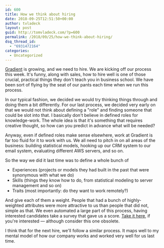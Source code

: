 ```yaml
---
id: 600
title: How we think about hiring
date: 2018-09-25T12:51:50+00:00
author: tvladeck
layout: post
guid: http://tomvladeck.com/?p=600
permalink: /2018/09/25/how-we-think-about-hiring/
dsq_thread_id:
  - "6931472164"
categories:
  - Uncategorized
---
```

<a href="http://www.gradientmetrics.com" target="_blank">Gradient</a> is growing, and we need to hire. We are kicking off our process this week. It's funny, along with sales, how to hire well is one of those crucial, practical things they don't teach you in business school. We have been sort of flying by the seat of our pants each time when we run this process.

In our typical fashion, we decided we would try thinking things through and doing them a bit differently. For our last process, we decided very early on that we would not think about defining a "role" and finding someone that could be slot into that. I basically don't believe in defined roles for knowledge-work. The whole idea is that it's something that requires creative thought, so how can you predict in advance what will be needed?

Anyway, even if defined roles make sense elsewhere, work at Gradient is far too fluid for it to work with us. We all need to pitch in on all areas of the business: building statistical models, hooking up our CRM system to our email system, evaluating different AWS servers, and so on.

So the way we did it last time was to define a whole bunch of
<ul>
 	<li>Experiences (projects or models they had built in the past that were synonymous with what we do)</li>
 	<li>Skills (things they know how to do, from statistical modeling to server management and so on)</li>
 	<li>Traits (most importantly: do they want to work remotely?)</li>
</ul>
And give each of them a weight. People that had a bunch of highly-weighted attributes were more attractive to us than people that did not, simple as that. We even automated a large part of this process, having interested candidates take a survey that gave us a score. <a href="https://gradientmetrics.az1.qualtrics.com/jfe/form/SV_dhucNIKHSHRAtXn" target="_blank">Take it here</a>, if you're interested — although consider this one obsolete.

I think that for the next hire, we'll follow a similar process. It maps well to my mental model of how our company works and worked very well for us last time.

&nbsp;